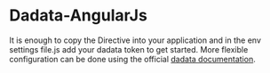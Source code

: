 # Dadata-AngularJs
It is enough to copy the Directive into your application and in the env settings file.js add your dadata token to get started. More flexible configuration can be done using the official <a target="_blank" href="https://dadata.ru/suggestions/usage/">dadata documentation</a>.
